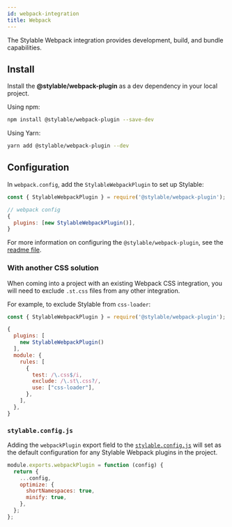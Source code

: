 ```yaml
---
id: webpack-integration
title: Webpack
---
```


The Stylable Webpack integration provides development, build, and bundle capabilities.

## Install

Install the **@stylable/webpack-plugin** as a dev dependency in your local project.

Using npm:

```bash
npm install @stylable/webpack-plugin --save-dev
```

Using Yarn:

```bash
yarn add @stylable/webpack-plugin --dev
```

## Configuration

In `webpack.config`, add the `StylableWebpackPlugin` to set up Stylable:

```js
const { StylableWebpackPlugin } = require('@stylable/webpack-plugin');

// webpack config
{
  plugins: [new StylableWebpackPlugin()],
}
```

For more information on configuring the `@stylable/webpack-plugin`, see the [readme file](https://github.com/wix/stylable/tree/master/packages/webpack-plugin).

### With another CSS solution

When coming into a project with an existing Webpack CSS integration, you will need to exclude `.st.css` files from any other integration.

For example, to exclude Stylable from `css-loader`:

```js {11}
const { StylableWebpackPlugin } = require('@stylable/webpack-plugin');

{
  plugins: [
    new StylableWebpackPlugin()
  ],
  module: {
    rules: [
      {
        test: /\.css$/i,
        exclude: /\.st\.css?/,
        use: ["css-loader"],
      },
    ],
  },
}
```

### `stylable.config.js`

Adding the `webpackPlugin` export field to the [`stylable.config.js`](./stylable-config) will set as the default configuration for any Stylable Webpack plugins in the project.

```js
module.exports.webpackPlugin = function (config) {
  return {
    ...config,
    optimize: {
      shortNamespaces: true,
      minify: true,
    },
  };
};
```
